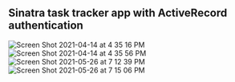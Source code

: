 <h2>Sinatra task tracker app with ActiveRecord authentication</h2>


![Screen Shot 2021-04-14 at 4 35 16 PM](https://user-images.githubusercontent.com/28878478/114776171-2b02be80-9d40-11eb-9edb-ce417547a703.png)
![Screen Shot 2021-04-14 at 4 35 56 PM](https://user-images.githubusercontent.com/28878478/114776248-440b6f80-9d40-11eb-82c9-b934b5e18cb4.png)
![Screen Shot 2021-05-26 at 7 12 39 PM](https://user-images.githubusercontent.com/28878478/119754625-ca05f480-be6e-11eb-9cb3-26cd82081f23.png)
![Screen Shot 2021-05-26 at 7 15 06 PM](https://user-images.githubusercontent.com/28878478/119754629-cc684e80-be6e-11eb-8e68-3852efd52875.png)




 
   
    
     






    

    
      
       
    













